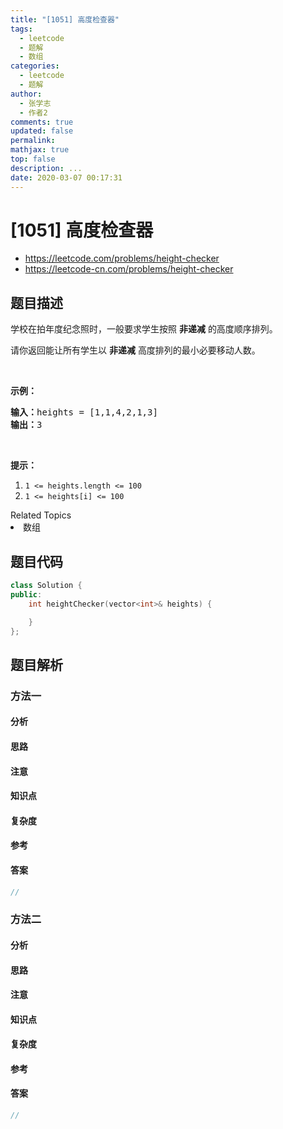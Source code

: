 ```yaml
---
title: "[1051] 高度检查器"
tags:
  - leetcode
  - 题解
  - 数组
categories:
  - leetcode
  - 题解
author:
  - 张学志
  - 作者2
comments: true
updated: false
permalink:
mathjax: true
top: false
description: ...
date: 2020-03-07 00:17:31
---
```



# [1051] 高度检查器
* https://leetcode.com/problems/height-checker
* https://leetcode-cn.com/problems/height-checker


## 题目描述

<p>学校在拍年度纪念照时，一般要求学生按照 <strong>非递减</strong> 的高度顺序排列。</p>

<p>请你返回能让所有学生以 <strong>非递减</strong> 高度排列的最小必要移动人数。</p>

<p>&nbsp;</p>

<p><strong>示例：</strong></p>

<pre><strong>输入：</strong>heights =&nbsp;[1,1,4,2,1,3]
<strong>输出：</strong>3</pre>

<p>&nbsp;</p>

<p><strong>提示：</strong></p>

<ol>
	<li><code>1 &lt;= heights.length &lt;= 100</code></li>
	<li><code>1 &lt;= heights[i] &lt;= 100</code></li>
</ol>
<div><div>Related Topics</div><div><li>数组</li></div></div>


## 题目代码

```cpp
class Solution {
public:
    int heightChecker(vector<int>& heights) {

    }
};
```


## 题目解析


### 方法一

#### 分析

#### 思路

#### 注意

#### 知识点

#### 复杂度

#### 参考

#### 答案

```cpp
//
```


### 方法二

#### 分析

#### 思路

#### 注意

#### 知识点

#### 复杂度

#### 参考

#### 答案

```cpp
//
```


